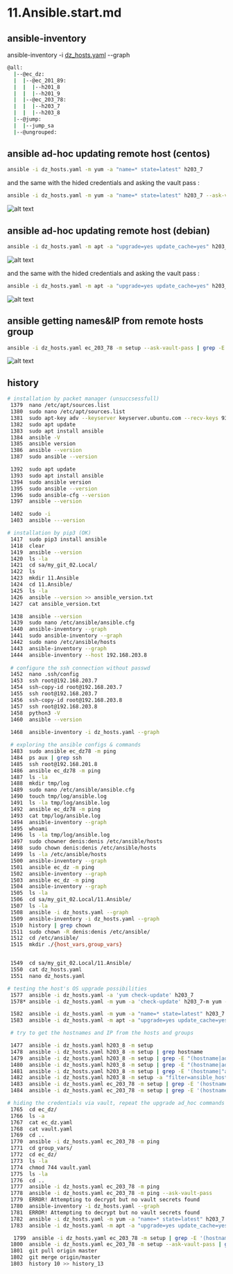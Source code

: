 # 11.Ansible.start.md

## ansible-inventory 
ansible-inventory -i [dz_hosts.yaml](https://github.com/Logy777/02.Git.Local/blob/master/11.Ansible/dz_hosts.yaml) --graph
```bash
@all:
  |--@ec_dz:
  |  |--@ec_201_89:
  |  |  |--h201_8
  |  |  |--h201_9
  |  |--@ec_203_78:
  |  |  |--h203_7
  |  |  |--h203_8
  |--@jump:
  |  |--jump_sa
  |--@ungrouped:
```

## ansible ad-hoc updating remote host (centos)
```bash
ansible -i dz_hosts.yaml -m yum -a "name=* state=latest" h203_7
```
and the same with the hided credentials and asking the vault pass :
```bash
ansible -i dz_hosts.yaml -m yum -a "name=* state=latest" h203_7 --ask-vault-pass
```
![alt text](https://github.com/Logy777/02.Git.Local/blob/master/11.Ansible/centos_ad_hoc_update_results.JPG "everething is up to date already")

## ansible ad-hoc updating remote host (debian)
```bash
ansible -i dz_hosts.yaml -m apt -a "upgrade=yes update_cache=yes" h203_8
```
![alt text](https://github.com/Logy777/02.Git.Local/blob/master/11.Ansible/deb_ad_hoc_results.JPG "tail output snapshot")

and the same with the hided credentials and asking the vault pass :
```bash
ansible -i dz_hosts.yaml -m apt -a "upgrade=yes update_cache=yes" h203_8 --ask-vault-pass
```
![alt text](https://github.com/Logy777/02.Git.Local/blob/master/11.Ansible/deb_ad_hoc_new_results.JPG "everething is up to date already")

## ansible getting names&IP from remote hosts group
```bash
ansible -i dz_hosts.yaml ec_203_78 -m setup --ask-vault-pass | grep -E '(hostname|"address": "19)'
```
![alt text](https://github.com/Logy777/02.Git.Local/blob/master/11.Ansible/get_hostname%26address_vault.JPG "tail output snapshot")

## history
```bash
# installation by packet manager (unsuccsessfull)
 1379  nano /etc/apt/sources.list
 1380  sudo nano /etc/apt/sources.list
 1381  sudo apt-key adv --keyserver keyserver.ubuntu.com --recv-keys 93C4A3FD7BB9C367
 1382  sudo apt update
 1383  sudo apt install ansible
 1384  ansible -V
 1385  ansible version
 1386  ansible --version
 1387  sudo ansible --version

 1392  sudo apt update
 1393  sudo apt install ansible
 1394  sudo ansible version
 1395  sudo ansible --version
 1396  sudo ansible-cfg --version
 1397  ansible --version

 1402  sudo -i
 1403  ansible ---version

# installation by pip3 (OK)
 1417  sudo pip3 install ansible
 1418  clear
 1419  ansible --version
 1420  ls -la
 1421  cd sa/my_git_02.Local/
 1422  ls
 1423  mkdir 11.Ansible
 1424  cd 11.Ansible/
 1425  ls -la
 1426  ansible --version >> ansible_version.txt
 1427  cat ansible_version.txt 

 1438  ansible --version
 1439  sudo nano /etc/ansible/ansible.cfg 
 1440  ansible-inventory --graph
 1441  sudo ansible-inventory --graph
 1442  sudo nano /etc/ansible/hosts 
 1443  ansible-inventory --graph
 1444  ansible-inventory --host 192.168.203.8
 
 # configure the ssh connection without passwd
 1452  nano .ssh/config 
 1453  ssh root@192.168.203.7
 1454  ssh-copy-id root@192.168.203.7
 1455  ssh root@192.168.203.7
 1456  ssh-copy-id root@192.168.203.8
 1457  ssh root@192.168.203.8
 1458  python3 -V
 1460  ansible --version
 
 1468  ansible-inventory -i dz_hosts.yaml --graph

 # exploring the ansible configs & commands
 1483  sudo ansible ec_dz78 -m ping
 1484  ps aux | grep ssh
 1485  ssh root@192.168.201.8
 1486  ansible ec_dz78 -m ping
 1487  ls -la
 1488  mkdir tmp/log
 1489  sudo nano /etc/ansible/ansible.cfg 
 1490  touch tmp/log/ansible.log
 1491  ls -la tmp/log/ansible.log
 1492  ansible ec_dz78 -m ping
 1493  cat tmp/log/ansible.log
 1494  ansible-inventory --graph
 1495  whoami
 1496  ls -la tmp/log/ansible.log
 1497  sudo chowner denis:denis /etc/ansible/hosts 
 1498  sudo chown denis:denis /etc/ansible/hosts 
 1499  ls -la /etc/ansible/hosts 
 1500  ansible-inventory --graph
 1501  ansible ec_dz -m ping
 1502  ansible-inventory --graph
 1503  ansible ec_dz -m ping
 1504  ansible-inventory --graph
 1505  ls -la
 1506  cd sa/my_git_02.Local/11.Ansible/
 1507  ls -la
 1508  ansible -i dz_hosts.yaml --graph
 1509  ansible-inventory -i dz_hosts.yaml --graph
 1510  history | grep chown
 1511  sudo chown -R denis:denis /etc/ansible/
 1512  cd /etc/ansible/
 1515  mkdir ./{host_vars,group_vars}


 1549  cd sa/my_git_02.Local/11.Ansible/
 1550  cat dz_hosts.yaml 
 1551  nano dz_hosts.yaml 

# testing the host's OS upgrade possibilities 
 1577  ansible -i dz_hosts.yaml -a 'yum check-update' h203_7
 1578* ansible -i dz_hosts.yaml -m yum -a 'check-update' h203_7-m yum -a 'check-update'

 1582  ansible -i dz_hosts.yaml -m yum -a "name=* state=latest" h203_7
 1583  ansible -i dz_hosts.yaml -m apt -a "upgrade=yes update_cache=yes" h203_8

 # try to get the hostnames and IP from the hosts and groups

 1477  ansible -i dz_hosts.yaml h203_8 -m setup
 1478  ansible -i dz_hosts.yaml h203_8 -m setup | grep hostname
 1479  ansible -i dz_hosts.yaml h203_8 -m setup | grep -E "(hostname|adress)"
 1480  ansible -i dz_hosts.yaml h203_8 -m setup | grep -E "(hostname|address)"
 1481  ansible -i dz_hosts.yaml h203_8 -m setup | grep -E '(hostname|"address)'
 1482  ansible -i dz_hosts.yaml h203_8 -m setup -a "filter=ansible_hostname"
 1483  ansible -i dz_hosts.yaml ec_203_78 -m setup | grep -E '(hostname|"address)'
 1484  ansible -i dz_hosts.yaml ec_203_78 -m setup | grep -E '(hostname|"address": "19)'

# hiding the credentials via vault, repeat the upgrade ad_hoc commands
 1765  cd ec_dz/
 1766  ls -a
 1767  cat ec_dz.yaml 
 1768  cat vault.yaml 
 1769  cd ..
 1770  ansible -i dz_hosts.yaml ec_203_78 -m ping
 1771  cd group_vars/
 1772  cd ec_dz/
 1773  ls -la
 1774  chmod 744 vault.yaml 
 1775  ls -la
 1776  cd ..
 1777  ansible -i dz_hosts.yaml ec_203_78 -m ping
 1778  ansible -i dz_hosts.yaml ec_203_78 -m ping --ask-vault-pass
 1779  ERROR! Attempting to decrypt but no vault secrets found
 1780  ansible-inventory -i dz_hosts.yaml --graph
 1781  ERROR! Attempting to decrypt but no vault secrets found
 1782  ansible -i dz_hosts.yaml -m yum -a "name=* state=latest" h203_7 --ask-vault-pass
 1783  ansible -i dz_hosts.yaml -m apt -a "upgrade=yes update_cache=yes" h203_8 --ask-vault-pass

  1799  ansible -i dz_hosts.yaml ec_203_78 -m setup | grep -E '(hostname|"address": "19)' --ask-vault-pass
 1800  ansible -i dz_hosts.yaml ec_203_78 -m setup --ask-vault-pass | grep -E '(hostname|"address": "19)'
 1801  git pull origin master 
 1802  git merge origin/master 
 1803  history 10 >> history_13 


```